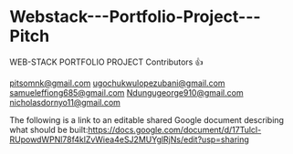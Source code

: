 # Webstack---Portfolio-Project---Pitch
WEB-STACK PORTFOLIO PROJECT
Contributors 👍
 
pitsomnk@gmail.com
ugochukwulopezubani@gmail.com
samueleffiong685@gmail.com
Ndungugeorge910@gmail.com
nicholasdornyo11@gmail.com


The following is a link to an editable shared Google document describing what should be built:https://docs.google.com/document/d/17Tulcl-RUpowdWPNl78f4klZvWiea4eSJ2MUYglRjNs/edit?usp=sharing 




